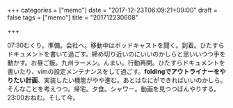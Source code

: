 +++
categories = ["memo"]
date = "2017-12-23T06:09:21+09:00"
draft = false
tags = ["memo"]
title = "201712230608"

+++

07:30むくり。準備。会社へ。移動中はポッドキャストを聞く。到着。ひたすらドキュメントを書いて過ごす。締め切り近いのにいいのかしらと思いいつつ手を動かす。お昼ご飯。九州ラーメン。んまい。行動再開。ひたすらドキュメントを書いたり、vimの設定メンテナンスをして過ごす。**foldingでアウトライナーをやりたい計画**、実装したい機能がやや進む。あとはなにができればいいのかしら。そんなことを考えつつ。帰宅。夕食。シャワー。動画を見つつぼんやりする。23:00おねむ。そして今。
